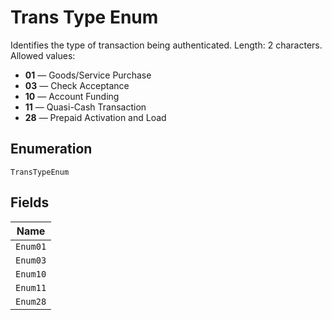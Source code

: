 
# Trans Type Enum

Identifies the type of transaction being authenticated. Length: 2 characters. Allowed values:

* **01** — Goods/Service Purchase
* **03** — Check Acceptance
* **10** — Account Funding
* **11** — Quasi-Cash Transaction
* **28** — Prepaid Activation and Load

## Enumeration

`TransTypeEnum`

## Fields

| Name |
|  --- |
| `Enum01` |
| `Enum03` |
| `Enum10` |
| `Enum11` |
| `Enum28` |

